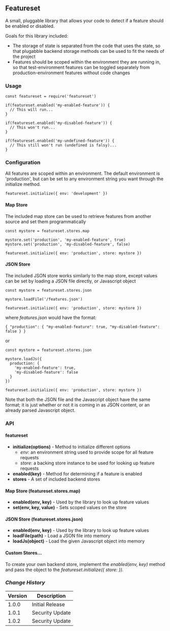 ## Featureset

A small, pluggable library that allows your code to detect if a feature should be enabled or disabled.

Goals for this library included:

- The storage of state is separated from the code that uses the state, so that plugabble backend storage methods can be used to fit the needs of the project
- Features should be scoped within the environment they are running in, so that test-environment features can be toggled separately from production-environment features without code changes

### Usage

    const featureset = require('featureset')

    if(featureset.enabled('my-enabled-feature')) {
      // This will run...
    }

    if(featureset.enabled('my-disabled-feature')) {
      // This won't run...
    }

    if(featureset.enabled('my-undefined-feature')) {
      // This still won't run (undefined is falsy)...
    }

### Configuration

All features are scoped within an environment. The default environment is 'production', but can be set to any environment string you want through the initialize method.

    featureset.initialize({ env: 'development' })

#### Map Store

The included map store can be used to retrieve features from another source and set them programmatically

    const mystore = featureset.stores.map

    mystore.set('production', 'my-enabled-feature', true)
    mystore.set('production', 'my-disabled-feature', false)

    featureset.initialize({ env: 'production', store: mystore })

#### JSON Store

The included JSON store works similarly to the map store, except values can be set by loading a JSON file directly, or Javascript object

    const mystore = featureset.stores.json

    mystore.loadFile('/features.json')

    featureset.initialize({ env: 'production', store: mystore })

where _features.json_ would have the format:

    { "production": { "my-enabled-feature": true, "my-disabled-feature": false } }

or

    const mystore = featureset.stores.json

    mystore.loadJs({
      production: {
        'my-enabled-feature': true,
        'my-disabled-feature': false
      }
    })

    featureset.initialize({ env: 'production', store: mystore })

Note that both the JSON file and the Javascript object have the same format; it is just whether or not it is coming in as JSON content, or an already parsed Javascript object.

### API

#### featureset

- **initialize(options)** - Method to initialize different options
  - _env_: an environment string used to provide scope for all feature requests
  - _store_: a backing store instance to be used for looking up feature requests
- **enabled(key)** - Method for determining if a feature is enabled
- **stores** - A set of included backend stores

#### Map Store (featureset.stores.map)

- **enabled(env, key)** - Used by the library to look up feature values
- **set(env, key, value)** - Sets scoped values on the store

#### JSON Store (featureset.stores.json)

- **enabled(env, key)** - Used by the library to look up feature values
- **loadFile(path)** - Load a JSON file into memory
- **loadJs(object)** - Load the given Javascript object into memory

#### Custom Stores...

To create your own backend store, implement the _enabled(env, key)_ method and pass the object to the _featureset.initialize({ store: <object> })_.

### Change History
|Version|Description|
|---|---|
|1.0.0|Initial Release|
|1.0.1|Security Update|
|1.0.2|Security Update|
